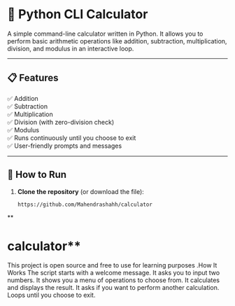 
# 🧮 Python CLI Calculator

A simple command-line calculator written in Python. It allows you to perform basic arithmetic operations like addition, subtraction, multiplication, division, and modulus in an interactive loop.

---

## 📋 Features

✅ Addition  
✅ Subtraction  
✅ Multiplication  
✅ Division (with zero-division check)  
✅ Modulus  
✅ Runs continuously until you choose to exit  
✅ User-friendly prompts and messages

---

## 🚀 How to Run

1. **Clone the repository** (or download the file):

   ```bash
   https://github.com/Mahendrashahh/calculator

**
   # calculator**
This project is open source and free to use for learning purposes .How It Works The script starts with a welcome message.  It asks you to input two numbers.  It shows you a menu of operations to choose from.  It calculates and displays the result.  It asks if you want to perform another calculation.  Loops until you choose to exit.
